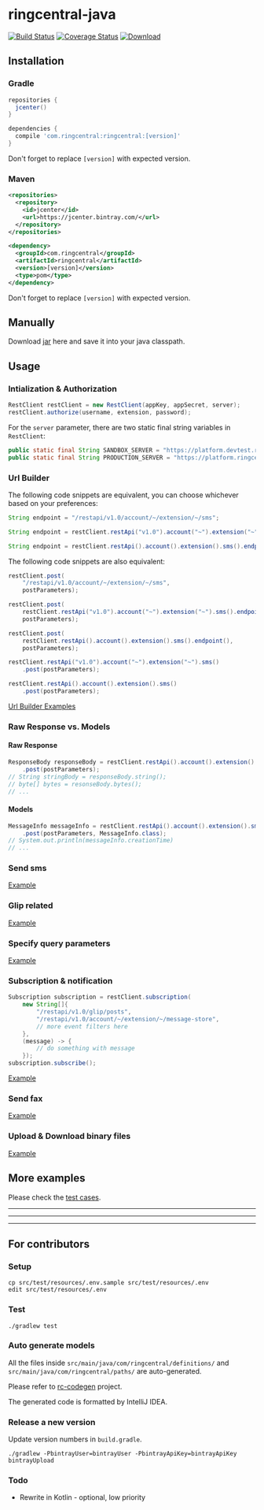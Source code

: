 # ringcentral-java

[![Build Status](https://travis-ci.org/ringcentral/ringcentral-java.svg?branch=master)](https://travis-ci.org/ringcentral/ringcentral-java)
[![Coverage Status](https://coveralls.io/repos/github/ringcentral/ringcentral-java/badge.svg?branch=master)](https://coveralls.io/github/ringcentral/ringcentral-java?branch=master)
[![Download](https://api.bintray.com/packages/tylerlong/maven/ringcentral/images/download.svg)](https://bintray.com/tylerlong/maven/ringcentral/_latestVersion)


## Installation

### Gradle

```groovy
repositories {
  jcenter()
}

dependencies {
  compile 'com.ringcentral:ringcentral:[version]'
}
```

Don't forget to replace `[version]` with expected version.


### Maven

```xml
<repositories>
  <repository>
    <id>jcenter</id>
    <url>https://jcenter.bintray.com/</url>
  </repository>
</repositories>

<dependency>
  <groupId>com.ringcentral</groupId>
  <artifactId>ringcentral</artifactId>
  <version>[version]</version>
  <type>pom</type>
</dependency>
```

Don't forget to replace `[version]` with expected version.


## Manually

Download [jar](https://bintray.com/tylerlong/maven/ringcentral/_latestVersion) here and save it into your java classpath.


## Usage


### Intialization & Authorization

```java
RestClient restClient = new RestClient(appKey, appSecret, server);
restClient.authorize(username, extension, password);
```

For the `server` parameter, there are two static final string variables in `RestClient`:

```java
public static final String SANDBOX_SERVER = "https://platform.devtest.ringcentral.com";
public static final String PRODUCTION_SERVER = "https://platform.ringcentral.com";
```


### Url Builder

The following code snippets are equivalent, you can choose whichever based on your preferences:

```java
String endpoint = "/restapi/v1.0/account/~/extension/~/sms";
```

```java
String endpoint = restClient.restApi("v1.0").account("~").extension("~").sms().endpoint();
```

```java
String endpoint = restClient.restApi().account().extension().sms().endpoint();
```

The following code snippets are also equivalent:

```java
restClient.post(
    "/restapi/v1.0/account/~/extension/~/sms",
    postParameters);
```

```java
restClient.post(
    restClient.restApi("v1.0").account("~").extension("~").sms().endpoint(),
    postParameters);
```

```java
restClient.post(
    restClient.restApi().account().extension().sms().endpoint(),
    postParameters);
```

```java
restClient.restApi("v1.0").account("~").extension("~").sms()
    .post(postParameters);
```

```java
restClient.restApi().account().extension().sms()
    .post(postParameters);
```

[Url Builder Examples](src/test/java/com/ringcentral/UrlBuilderTest.java)


### Raw Response vs. Models

#### Raw Response

```java
ResponseBody responseBody = restClient.restApi().account().extension().sms()
    .post(postParameters);
// String stringBody = responseBody.string();
// byte[] bytes = resonseBody.bytes();
// ...
```

#### Models

```java
MessageInfo messageInfo = restClient.restApi().account().extension().sms()
    .post(postParameters, MessageInfo.class);
// System.out.println(messageInfo.creationTime)
// ...
```


### Send sms

[Example](src/test/java/com/ringcentral/SmsTest.java)


### Glip related

[Example](src/test/java/com/ringcentral/GlipTest.java)


### Specify query parameters

[Example](src/test/java/com/ringcentral/QueryParameterTest.java)


### Subscription & notification

```java
Subscription subscription = restClient.subscription(
    new String[]{
        "/restapi/v1.0/glip/posts",
        "/restapi/v1.0/account/~/extension/~/message-store",
        // more event filters here
    },
    (message) -> {
        // do something with message
    });
subscription.subscribe();
```

[Example](src/test/java/com/ringcentral/SubscriptionTest.java)


### Send fax

[Example](src/test/java/com/ringcentral/FaxTest.java)


### Upload & Download binary files

[Example](src/test/java/com/ringcentral/BinaryTest.java)


## More examples

Please check the [test cases](src/test/java/com/ringcentral).


---

---

---


## For contributors


### Setup

```
cp src/test/resources/.env.sample src/test/resources/.env
edit src/test/resources/.env
```


### Test

```
./gradlew test
```


### Auto generate models

All the files inside `src/main/java/com/ringcentral/definitions/` and `src/main/java/com/ringcentral/paths/` are auto-generated.

Please refer to [rc-codegen](https://github.com/tylerlong/rc-codegen) project.

The generated code is formatted by IntelliJ IDEA.


### Release a new version

Update version numbers in `build.gradle`.

    ./gradlew -PbintrayUser=bintrayUser -PbintrayApiKey=bintrayApiKey bintrayUpload


### Todo

- Rewrite in Kotlin - optional, low priority
